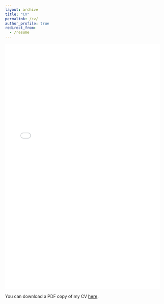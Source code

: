 ```yaml
---
layout: archive
title: "CV"
permalink: /cv/
author_profile: true
redirect_from:
  - /resume
---
```


<iframe src="/files/pdf/Mengyu_CV.pdf" width="100%" height="800" frameborder="no" border="0" marginwidth="0" marginheight="0"></iframe>

You can download a PDF copy of my CV [here](/files/Mengyu_CV.pdf).
